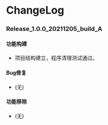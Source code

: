 # ChangeLog

### Release_1.0.0_20211205_build_A

#### 功能构建

- 项目结构建立，程序清理测试通过。

#### Bug修复

- (无)

#### 功能移除

- (无)

